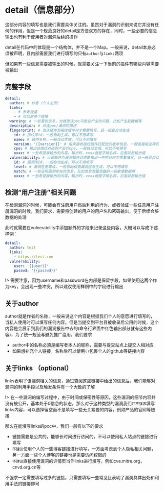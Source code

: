 # detail（信息部分）

这部分内容的填写也是我们需要具体关注的。虽然对于漏洞的识别来说它并没有任何的作用，但是一个规范良好的detail是方便双方的存在，同时，一些必要的信息输出也有利于使用者对漏洞后续的操作

detail在代码中的体现是一个结构体，并不是一个Map。一般来说，detail本身必须被声明，且内部需要我们进行填写的只有`author`与`links`两项

但如果有一些信息需要被输出的时候，就需要关注一下当前的插件有哪些内容需要被输出

## 完整字段

```yaml
detail:
  author: # 作者（个人主页）
  links:
    - # 参考链接
    - # 可以是多个链接
  warning: # 一些警告信息，也就是该poc可能会产生的问题，比如产生脏数据等
  description: # 对该poc/漏洞的描述
  fingerprint: # 当该插件为指纹插件时才需要填写，且一般会自动生成
    id: # 指纹库id，一般自动生成，可以不用填写
    name: # 通用名称，一般自动生成，可以不用填写
    version: '{{version}}' # 用来接收指纹插件匹配到的版本信息，一般直接用这样的固定格式即可，会自动将output中匹配到的内容渲染过来
    cpe: # 输出该指纹对应的产品的cpe，一般自动生成，可以不用填写
    xxxx: # 一些希望被输出的内容，输出时，xxxx就是字段名称，后面就是输出值
  vulnerability: # 当该插件为漏洞插件且需要输出一些内容时才需要填写，且一般会自动生成
    id: # 漏洞库id，一般自动生成，可以不用填写
    level: # 漏洞危害等级，一般自动根据漏洞信息生成，可以不用填写
    match: # 一些证明漏洞存在的信息，比如信息泄露泄露的一些敏感数据等
    xxxx: # 一些希望被输出的内容，输出时，xxxx就是字段名称，后面就是输出值
```

## 检测“用户注册”相关问题

在检测漏洞的时候，可能会有注册用户然后利用的行为，或者验证一些任意用户注册漏洞的时候，我们要求，需要将创建的用户的用户名和密码输出，便于后续会脏数据的处理

此时就需要在vulnerability中添加额外的字段来记录这些内容，大概可以写成下述样例：
```yaml
detail:
  author: test
  links:
    - https://test.com
  vulnerability:
    user: '{{user}}'
    passwd: '{{passwd}}'
```
!> 需要注意，因为username和password在内部是保留字段，如果使用这两个作为key，会出现一些冲突，所以建议使用样例中的字段进行输出

## 关于author

author就是作者的名称，一般来说这个内容是根据我们个人的意愿进行填写的，当私人使用时可以填写任何内容。但是当提交到平台且被收录后公用的时候，这个内容是会展示到我们的漏洞报告中去的(命令行界面中红色输出部分就有这些内容)，为了统一规范与避免推广滥用，我们要求

- author中的名称必须是编写者本人的昵称，需要与提交站点上提交人相对应
- 如果想补充个人链接，名称后可以使用`()`包裹个人的github等链接内容

## 关于links （optional）

links表明了该漏洞相关的信息，通过查阅这些链接中给出的信息后，我们能够对漏洞的利用手段以及触发条件有一个大致的了解

!> 在一些漏洞的编写过程中，由于时间或保密性等原因，这些漏洞的细节内容并没有被公开，基本处于0信息的状态。那么对于这种类型的漏洞我们`并不强求`填写links内容，可以选择留空而不是填写一些无关紧要的内容，例如产品的官网等链接

那么在能填写links的poc中，我们一般有以下的要求

- 链接需要是公共的，能够长时间进行访问的，不可以使用私人站点的链接进行填写
- `不建议`使用个人的一些博客链接进行填写，一方面考虑到个人隐私相关问题，另一方面一些个人博客的链接也是需要访问权限的
- `不建议`直接使用漏洞的详情页当作links进行填写，例如cve.mitre.org，cnvd.org.cn等

不强求一定需要填写过多的链接，只需要填写一些常见且表明了漏洞具体出处和利用手法的链接即可
